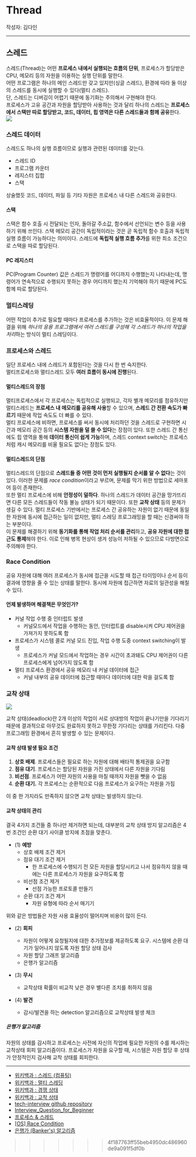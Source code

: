 # Thread
작성자: 김다인

---

## 스레드
스레드(Thread)는 어떤 **프로세스 내에서 실행되는 흐름의 단위**, 프로세스가 할당받은 CPU, 메모리 등의 자원을 이용하는 실행 단위를 말한다.  
어떤 프로그램은 하나의 메인 스레드만 갖고 있지만(싱글 스레드), 환경에 따라 둘 이상의 스레드를 동시에 실행할 수 있다(멀티 스레드).  
단, 스레드는 디버깅이 어렵기 때문에 동기화는 주의해서 구현해야 한다.  
프로세스가 고유 공간과 자원을 할당받아 사용하는 것과 달리 하나의 스레드는 **프로세스에서 스택만 따로 할당받고, 코드, 데이터, 힙 영역은 다른 스레드들과 함께 공유**한다.
<br>
<img src="https://upload.wikimedia.org/wikipedia/commons/thumb/a/a5/Multithreaded_process.svg/330px-Multithreaded_process.svg.png">
<br>

### 스레드 데이터
스레드도 하나의 실행 흐름이므로 실행과 관련된 데이터를 갖는다.  
* 스레드 ID
* 프로그램 카운터
* 레지스터 집합
* 스택

상술했듯 코드, 데이터, 파일 등 기타 자원은 프로세스 내 다른 스레드와 공유한다.  

#### 스택
스택은 함수 호출 시 전달되는 인자, 돌아갈 주소값, 함수에서 선언되는 변수 등을 사용하기 위해 쓰인다. 스택 메모리 공간이 독립적이라는 것은 곧 독립적 함수 호출과 독립적 실행 흐름이 가능하다는 의미이다. 스레드에 **독립적 실행 흐름 추가**를 위한 최소 조건으로 스택을 따로 할당된다.  

#### PC 레지스터
PC(Program Counter) 값은 스레드가 명령어를 어디까지 수행했는지 나타내는데, 명령어가 연속적으로 수행되지 못하는 경우 어디까지 했는지 기억해야 하기 때문에 PC도 함께 따로 할당된다.  

### 멀티스레딩 
어떤 작업이 추가로 필요할 때마다 프로세스를 추가하는 것은 비효율적이다. 이 문제 해결을 위해 *하나의 응용 프로그램에서 여러 스레드를 구성해 각 스레드가 하나의 작업을 처리*하는 방식이 멀티 스레딩이다.  

### 프로세스와 스레드
일단 프로세스 내에 스레드가 포함된다는 것을 다시 한 번 숙지한다.  
멀티프로세스와 멀티스레드 모두 **여러 흐름이 동시에 진행**된다.  

#### 멀티스레드의 장점
멀티프로세스에서 각 프로세스는 독립적으로 실행되고, 각자 별개 메모리를 점유하지만 멀티스레드는 **프로세스 내 메모리를 공유해 사용**할 수 있으며, **스레드 간 전환 속도가 빠르기** 때문에 작업 속도도 더 빠를 수 있다.  
멀티 프로세스에 비하면, 프로세스를 써서 동시에 처리하던 것을 스레드로 구현하면 시간과 메모리 공간 등의 **시스템 자원을 덜 쓸 수 있다**는 장점이 있다. 또한 스레드 간 통신에도 힙 영역을 통해 **데이터 통신이 쉽게 가능**하며, 스레드 context switch는 프로세스처럼 캐시 메모리를 비울 필요도 없다는 장점도 있다.  

#### 멀티스레드의 단점 
멀티스레드의 단점으로 **스레드들 중 어떤 것이 먼저 실행될지 순서를 알 수 없다**는 것이 있다. 이러한 문제를 *race condition*이라고 부르며, 문제를 막기 위한 방법으로 세마포어 등이 존재한다.    
또한 멀티 프로세스에 비해 **안정성이 덜하다**. 하나의 스레드가 데이터 공간을 망가뜨리면 다른 모든 스레드들이 작동 불능 상태가 되기 때문이다. 또한 **교착 상태** 등의 문제가 생길 수 있다. 멀티 프로세스 기반에서는 프로세스 간 공유하는 자원이 없기 때문에 동일한 자원에 동시에 접근하는 일이 없지만, 멀티 스레딩 프로그래밍을 할 때는 신경써야 하는 부분이다.  
이 문제를 해결하기 위해 **동기화를 통해 작업 처리 순서를 관리**하고, **공유 자원에 대한 접근도 통제**해야 한다. 이로 인해 병목 현상이 생겨 성능이 저하될 수 있으므로 다방면으로 주의해야 한다.   

### Race Condition
공유 자원에 대해 여러 프로세스가 동시에 접근을 시도할 때 접근 타이밍이나 순서 등이 결과에 영향을 줄 수 있는 상태를 말한다. 동시에 자원에 접근하면 자료의 일관성을 해칠 수 있다.  

#### 언제 발생하며 해결책은 무엇인가?
* 커널 작업 수행 중 인터럽트 발생
	* 커널모드에서 작업을 수행하는 동안, 인터럽트를 disable시켜 CPU 제어권을 가져가지 못하도록 함
* 프로세스가 시스템 콜로 커널 모드 진입, 작업 수행 도중 context switching이 발생
	* 프로세스가 커널 모드에서 작업하는 경우 시간이 초과돼도 CPU 제어권이 다른 프로세스에게 넘어가지 않도록 함
* 멀티 프로세스 환경에서 공유 메모리 내 커널 데이터에 접근
	* 커널 내부의 공유 데이터에 접근할 때마다 데이터에 대한 락을 걸도록 함

### 교착 상태
<img src="https://upload.wikimedia.org/wikipedia/commons/thumb/2/28/Process_deadlock.svg/330px-Process_deadlock.svg.png">
<br>

교착 상태(deadlock)란 2개 이상의 작업이 서로 상대방의 작업이 끝나기만을 기다리기 때문에 결과적으로 아무것도 완료하지 못하고 무한정 기다리는 상태를 가리킨다. 다중 프로그래밍 환경에서 흔히 발생할 수 있는 문제이다.  

#### 교착 상태 발생 필요 조건
1. **상호 배제**. 프로세스들은 필요로 하는 자원에 대해 배타적 통제권을 요구함
2. **점유 대기**. 프로세스는 할당된 자원을 가진 상태에서 다른 자원을 기다림
3. **비선점**. 프로세스가 어떤 자원의 사용을 마칠 때까지 자원을 뺏을 수 없음
4. **순환 대기.** 각 프로세스는 순환적으로 다음 프로세스가 요구하는 자원을 가짐

이 중 한 가지라도 만족하지 않으면 교착 상태는 발생하지 않는다.

#### 교착 상태의 관리
결국 4가지 조건들 중 하나만 제거하면 되는데, 대부분의 교착 상태 방지 알고리즘은 4번 조건인 순환 대기 사이클 방지에 초점을 맞춘다.  

* (1) **예방**
	* 상호 배제 조건 제거
	* 점유 대기 조건 제거
		* 한 프로세스에 수행되기 전 모든 자원을 할당시키고 나서 점유하지 않을 때에는 다른 프로세스가 자원을 요구하도록 함
	* 비선점 조건 제거
		* 선점 가능한 프로토콜 만들기
	* 순환 대기 조건 제거
		* 자원 유형에 따라 순서 매기기

위와 같은 방법들은 자원 사용 효율성이 떨어지며 비용이 많이 든다.

* (2) **회피**
	*  자원이 어떻게 요청될지에 대한 추가정보를 제공하도록 요구. 시스템에 순환 대기가 일어나지 않도록 자원 할당 상태 검사
	* 자원 할당 그래프 알고리즘
	* 은행가 알고리즘

* (3) **무시**
	* 교착상태 확률이 비교적 낮은 경우 별다른 조치를 취하지 않음

* (4) **발견**
	* 감시/발견을 하는 detection 알고리즘으로 교착상태 발생 체크

##### 은행가 알고리즘
자원의 상태를 감시하고 프로세스는 사전에 자신의 작업에 필요한 자원의 수를 제시하는 교착상태 회피 알고리즘이다. 프로세스가 자원을 요구할 때, 시스템은 자원 할당 후 상태가 안정적인지 검사해 교착 상태를 회피한다.  

---
* [위키백과 : 스레드 (컴퓨팅)](https://ko.wikipedia.org/wiki/%EC%8A%A4%EB%A0%88%EB%93%9C_(%EC%BB%B4%ED%93%A8%ED%8C%85))
* [위키백과 : 멀티 스레딩](https://ko.wikipedia.org/wiki/%EB%A9%80%ED%8B%B0%EC%8A%A4%EB%A0%88%EB%94%A9) 
* [위키백과 : 경쟁 상태](https://ko.wikipedia.org/wiki/%EA%B2%BD%EC%9F%81_%EC%83%81%ED%83%9C) 
* [위키백과 : 교착 상태](https://ko.wikipedia.org/wiki/%EA%B5%90%EC%B0%A9_%EC%83%81%ED%83%9C)
* [tech-interview github repository](https://github.com/WeareSoft/tech-interview/blob/master/contents/os.md)
* [Interview_Question_for_Beginner](https://github.com/JaeYeopHan/Interview_Question_for_Beginner/blob/master/OS/README.md)
* [프로세스 & 스레드](https://github.com/gyoogle/tech-interview-for-developer/blob/master/Computer%20Science/Operating%20System/Process%20vs%20Thread.md)
* [[OS] Race Condition](https://github.com/gyoogle/tech-interview-for-developer/blob/master/Computer%20Science/Operating%20System/Race%20Condition.md)
* [은행가 (Banker's) 알고리즘](http://blog.skby.net/%EC%9D%80%ED%96%89%EA%B0%80-bankers-%EC%95%8C%EA%B3%A0%EB%A6%AC%EC%A6%98/)
>>>>>>> 4f187763ff55beb4950dc486960de9a091f5df0b
